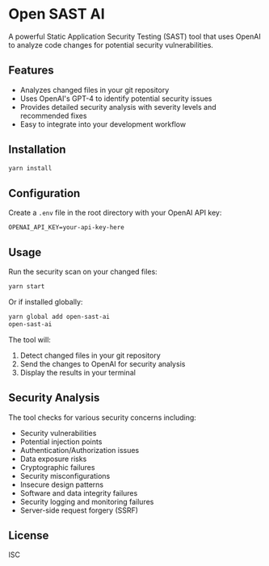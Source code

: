 # Open SAST AI

A powerful Static Application Security Testing (SAST) tool that uses OpenAI to analyze code changes for potential security vulnerabilities.

## Features

- Analyzes changed files in your git repository
- Uses OpenAI's GPT-4 to identify potential security issues
- Provides detailed security analysis with severity levels and recommended fixes
- Easy to integrate into your development workflow

## Installation

```bash
yarn install
```

## Configuration

Create a `.env` file in the root directory with your OpenAI API key:

```
OPENAI_API_KEY=your-api-key-here
```

## Usage

Run the security scan on your changed files:

```bash
yarn start
```

Or if installed globally:

```bash
yarn global add open-sast-ai
open-sast-ai
```

The tool will:
1. Detect changed files in your git repository
2. Send the changes to OpenAI for security analysis
3. Display the results in your terminal

## Security Analysis

The tool checks for various security concerns including:
- Security vulnerabilities
- Potential injection points
- Authentication/Authorization issues
- Data exposure risks
- Cryptographic failures
- Security misconfigurations
- Insecure design patterns
- Software and data integrity failures
- Security logging and monitoring failures
- Server-side request forgery (SSRF)

## License

ISC 